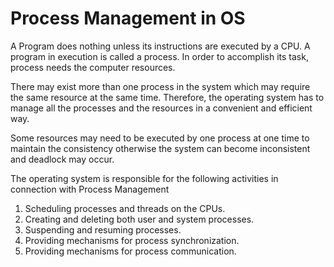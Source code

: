 # Process Management in OS

A Program does nothing unless its instructions are executed by a CPU. A program in execution is called a process. In order to accomplish its task, process needs the computer resources.

There may exist more than one process in the system which may require the same resource at the same time. Therefore, the operating system has to manage all the processes and the resources in a convenient and efficient way.

Some resources may need to be executed by one process at one time to maintain the consistency otherwise the system can become inconsistent and deadlock may occur.

The operating system is responsible for the following activities in connection with Process Management

1. Scheduling processes and threads on the CPUs.
2. Creating and deleting both user and system processes.
3. Suspending and resuming processes.
4. Providing mechanisms for process synchronization.
5. Providing mechanisms for process communication.
